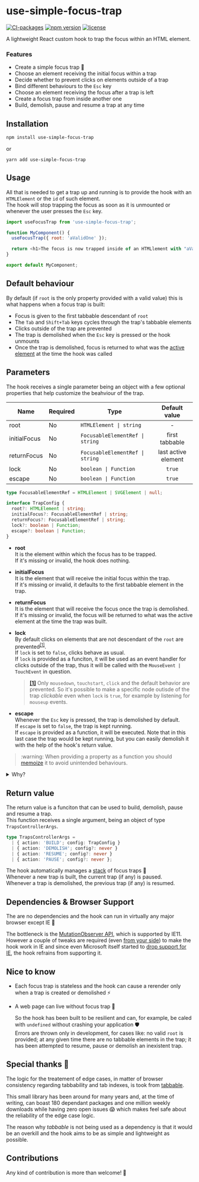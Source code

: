 # use-simple-focus-trap

[![CI-packages](https://github.com/DaviDevMod/use-simple-focus-trap/actions/workflows/CI-packages.yml/badge.svg)](https://github.com/DaviDevMod/use-simple-focus-trap/actions/workflows/CI-packages.yml) [![npm version](https://badgen.net/npm/v/use-simple-focus-trap)](https://www.npmjs.com/package/use-simple-focus-trap) [![license](https://badgen.now.sh/badge/license/MIT)](./LICENSE)

A lightweight React custom hook to trap the focus within an HTML element.

### Features

- Create a simple focus trap :lotus_position:
- Choose an element receiving the initial focus within a trap
- Decide whether to prevent clicks on elements outside of a trap
- Bind different behaviours to the `Esc` key
- Choose an element receiving the focus after a trap is left
- Create a focus trap from inside another one
- Build, demolish, pause and resume a trap at any time

## Installation

```bash
npm install use-simple-focus-trap
```

or

```
yarn add use-simple-focus-trap
```

## Usage

All that is needed to get a trap up and running is to provide the hook with an `HTMLElement` or the `id` of such element.  
The hook will stop trapping the focus as soon as it is unmounted or whenever the user presses the `Esc` key.

```javascript
import useFocusTrap from 'use-simple-focus-trap';

function MyComponent() {
  useFocusTrap({ root: 'aValidOne' });

  return <h1>The focus is now trapped inside of an HTMLlement with "aValidOne" as id</h1>;
}

export default MyComponent;
```

## Default behaviour

By default (if `root` is the only property provided with a valid value) this is what happens when a focus trap is built:

- Focus is given to the first tabbable descendant of `root`
- The `Tab` and `Shift+Tab` keys cycles through the trap's tabbable elements
- Clicks outside of the trap are prevented
- The trap is demolished when the `Esc` key is pressed or the hook unmounts
- Once the trap is demolished, focus is returned to what was the [active element](https://developer.mozilla.org/en-US/docs/Web/API/Document/activeElement) at the time the hook was called

## Parameters

The hook receives a single parameter being an object with a few optional properties that help customize the beahviour of the trap.

| Name         | Required | Type                            |    Default value    |
| ------------ | -------- | ------------------------------- | :-----------------: |
| root         | No       | `HTMLElement \| string`         |          -          |
| initialFocus | No       | `FocusableElementRef \| string` |   first tabbable    |
| returnFocus  | No       | `FocusableElementRef \| string` | last active element |
| lock         | No       | `boolean \| Function`           |       `true`        |
| escape       | No       | `boolean \| Function`           |       `true`        |

```ts
type FocusableElementRef = HTMLElement | SVGElement | null;

interface TrapConfig {
  root?: HTMLElement | string;
  initialFocus?: FocusableElementRef | string;
  returnFocus?: FocusableElementRef | string;
  lock?: boolean | Function;
  escape?: boolean | Function;
}
```

- **root**  
  It is the element within which the focus has to be trapped.  
  If it's missing or invalid, the hook does nothing.

- **initialFocus**  
  It is the element that will receive the initial focus within the trap.  
  If it's missing or invalid, it defaults to the first tabbable element in the trap.

- **returnFocus**  
  It is the element that will receive the focus once the trap is demolished.  
  If it's missing or invalid, the focus will be returned to what was the active element at the time the trap was built.

- **lock**  
  By default clicks on elements that are not descendant of the `root` are prevented<sup id="note-reference-1">[[1]](#note-expansion-1)</sup>.  
  If `lock` is set to `false`, clicks behave as usual.  
  If `lock` is provided as a funciton, it will be used as an event handler for clicks outside of the trap, thus it will be called with the `MouseEvent | TouchEvent` in question.

  > <b id="note-expansion-1">[[1]](#note-reference-1)</b> Only `mousedown`, `touchstart`, `click` and the default behavior are prevented. So it's possible to make a specific node outisde of the trap _clickable_ even when `lock` is `true`, for example by listening for `mouseup` events.

- **escape**  
  Whenever the `Esc` key is pressed, the trap is demolished by default.  
  If `escape` is set to `false`, the trap is kept running.  
  If `escape` is provided as a function, it will be executed. Note that in this last case the trap would be kept running, but you can easily demolish it with the help of the hook's return value.

<blockquote id="note-expansion-2-warning">:warning: When providing a property as a function you should <a href="https://reactjs.org/docs/hooks-reference.html#usecallback">memoize</a> it to avoid unintended behaviours. </blockquote>

<details>
<summary>Why?</summary>

> The <a href="#return-value">the return value</a> avoid building two identic traps one on top of the other. It does so by deep-comparing the configuration objects received, but it only shallow-compares any function.  
> So if at every rerender, the return value is called with an unmemoized function in the config, it will end up creating a pile of duplicate traps.

> Note that the memoization precaution is relevant only when the return value is used to build traps, and even then it may not be necessary depending on how it is used. Furthermore a warning will be shown if two subsequent trap configurations differ only in the reference of a function. So **if you feel confortable in doing so, you can avoid the memoization until a warning shows up.**

</details>

## Return value

The return value is a funciton that can be used to build, demolish, pause and resume a trap.  
This function receives a single argument, being an object of type `TrapsControllerArgs`.

```ts
type TrapsControllerArgs =
  | { action: 'BUILD'; config: TrapConfig }
  | { action: 'DEMOLISH'; config?: never }
  | { action: 'RESUME'; config?: never }
  | { action: 'PAUSE'; config?: never };
```

The hook automatically manages a [stack](<https://en.wikipedia.org/wiki/Stack_(abstract_data_type)>) of focus traps :juggling_person:  
Whenever a new trap is built, the current trap (if any) is paused.  
Whenever a trap is demolished, the previous trap (if any) is resumed.

## Dependencies & Browser Support

The are no dependencies and the hook can run in virtually any major browser except IE :cherries:

The bottleneck is the [MutationObserver API](https://caniuse.com/mdn-api_mutationobserver), which is supported by IE11. However a couple of tweaks are required (even [from your side](https://create-react-app.dev/docs/supported-browsers-features/#supported-browsers)) to make the hook work in IE and since even Microsoft itself started to [drop support for IE](https://docs.microsoft.com/en-us/lifecycle/announcements/internet-explorer-11-end-of-support-windows-10), the hook refrains from supporting it.

## Nice to know

- Each focus trap is stateless and the hook can cause a rerender only when a trap is created or demolished :zap:

- A web page can live without focus trap :speak_no_evil:

  So the hook has been built to be resilient and can, for example, be caled with `undefined` without crashing your application :shield:  
  Errors are thrown only in development, for cases like: no valid `root` is provided; at any given time there are no tabbable elements in the trap; it has been attempted to resume, pause or demolish an inexistent trap.

## Special thanks :blue_heart:

The logic for the treatement of edge cases, in matter of browser consistency regarding tabbability and tab indexes, is took from [tabbable](https://github.com/focus-trap/tabbable).

This small library has been around for many years and, at the time of writing, can boast 180 dependant packages and one million weekly downloads while having zero open issues :scream: which makes feel safe about the reliability of the edge case logic.

The reason why _tabbable_ is not being used as a dependency is that it would be an overkill and the hook aims to be as simple and lightweight as possible.

## Contributions

Any kind of contribution is more than welcome! :tada:
